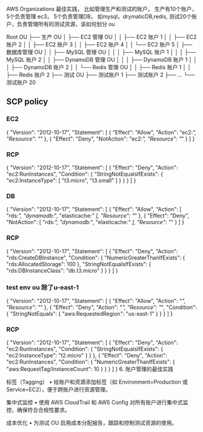 AWS Organizations 最佳实践， 比如管理生产和测试的账户， 生产有10个账户，5个负责管理 ec3， 5个负责管理DB， 如mysql，drymaticDB,redis, 测试20个账户，负责管理所有的测试资源，该如何划分 ou

Root OU
├── 生产 OU
│   ├── EC2 管理 OU
│   │   ├── EC2 账户 1
│   │   ├── EC2 账户 2
│   │   ├── EC2 账户 3
│   │   ├── EC2 账户 4
│   │   └── EC2 账户 5
│   ├── 数据库管理 OU
│   │   ├── MySQL 管理 OU
│   │   │   ├── MySQL 账户 1
│   │   │   ├── MySQL 账户 2
│   │   ├── DynamoDB 管理 OU
│   │   │   ├── DynamoDB 账户 1
│   │   │   ├── DynamoDB 账户 2
│   │   └── Redis 管理 OU
│   │       ├── Redis 账户 1
│   │       ├── Redis 账户 2
├── 测试 OU
    ├── 测试账户 1
    ├── 测试账户 2
    ├── ...
    └── 测试账户 20

## SCP policy

### EC2

{
  "Version": "2012-10-17",
  "Statement": [
    {
      "Effect": "Allow",
      "Action": "ec2:*",
      "Resource": "*"
    },
    {
      "Effect": "Deny",
      "NotAction": "ec2:*",
      "Resource": "*"
    }
  ]
}

### RCP

{
  "Version": "2012-10-17",
  "Statement": [
    {
      "Effect": "Deny",
      "Action": "ec2:RunInstances",
      "Condition": {
        "StringNotEqualsIfExists": {
          "ec2:InstanceType": [
            "t3.micro",
            "t3.small"
          ]
        }
      }
    }
  ]
}

### DB

{
  "Version": "2012-10-17",
  "Statement": [
    {
      "Effect": "Allow",
      "Action": [
        "rds:*",
        "dynamodb:*",
        "elasticache:*"
      ],
      "Resource": "*"
    },
    {
      "Effect": "Deny",
      "NotAction": [
        "rds:*",
        "dynamodb:*",
        "elasticache:*"
      ],
      "Resource": "*"
    }
  ]
}

### RCP

{
  "Version": "2012-10-17",
  "Statement": [
    {
      "Effect": "Deny",
      "Action": "rds:CreateDBInstance",
      "Condition": {
        "NumericGreaterThanIfExists": {
          "rds:AllocatedStorage": 100
        },
        "StringNotEqualsIfExists": {
          "rds:DBInstanceClass": "db.t3.micro"
        }
      }
    }
  ]
}

### test env ou 除了u-east-1

{
  "Version": "2012-10-17",
  "Statement": [
    {
      "Effect": "Allow",
      "Action": "*",
      "Resource": "*"
    },
    {
      "Effect": "Deny",
      "Action": "*",
      "Resource": "*",
      "Condition": {
        "StringNotEquals": {
          "aws:RequestedRegion": "us-east-1"
        }
      }
    }
  ]
}

### RCP

{
  "Version": "2012-10-17",
  "Statement": [
    {
      "Effect": "Deny",
      "Action": "ec2:RunInstances",
      "Condition": {
        "StringNotEqualsIfExists": {
          "ec2:InstanceType": "t2.micro"
        }
      }
    },
    {
      "Effect": "Deny",
      "Action": "ec2:RunInstances",
      "Condition": {
        "NumericGreaterThanIfExists": {
          "aws:RequestTag/InstanceCount": 10
        }
      }
    }
  ]
}
6. 账户管理的最佳实践

标签（Tagging）
 • 给账户和资源添加标签（如 Environment=Production 或 Service=EC2），便于跨账户进行资源管理。

集中式监控
 • 使用 AWS CloudTrail 和 AWS Config 对所有账户进行集中式监控，确保符合合规性要求。

成本优化
 • 为测试 OU 启用成本分配报告，跟踪和控制测试资源的使用。
